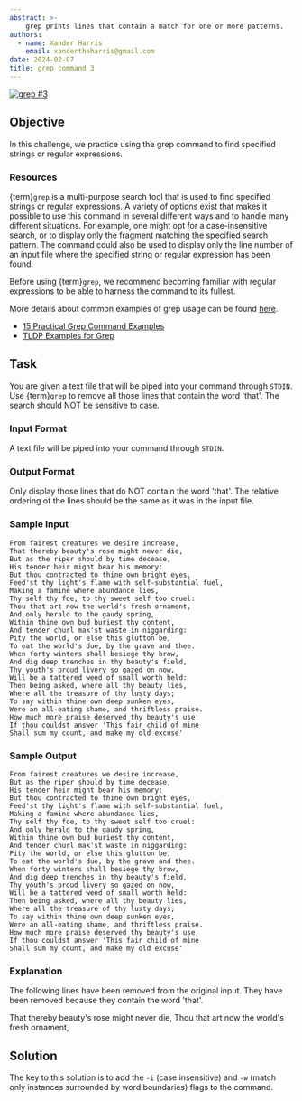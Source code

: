 ```yaml
---
abstract: >-
    grep prints lines that contain a match for one or more patterns.
authors:
  - name: Xander Harris
    email: xandertheharris@gmail.com
date: 2024-02-07
title: grep command 3
---
```


[![grep #3](https://img.shields.io/badge/grep_%233-hackerrank?style=flat&logo=hackerrank&label=HackerRank)](https://www.hackerrank.com/challenges/text-processing-in-linux-the-grep-command-3/problem?isFullScreen=true)

## Objective

In this challenge, we practice using the grep command to find specified strings
or regular expressions.

### Resources

{term}`grep` is a multi-purpose search tool that is used to find specified
strings or regular expressions. A variety of options exist that makes it
possible to use this command in several different ways and to handle many
different situations. For example, one might opt for a case-insensitive search,
or to display only the fragment matching the specified search pattern. The
command could also be used to display only the line number of an input file
where the specified string or regular expression has been found.

Before using {term}`grep`, we recommend becoming familiar with regular
expressions to be able to harness the command to its fullest.

More details about common examples of grep usage can be found
[here](http://tldp.org/LDP/abs/html/textproc.html).

- [15 Practical Grep Command Examples](http://www.thegeekstuff.com/2009/03/15-practical-unix-grep-command-examples/)
- [TLDP Examples for Grep](http://tldp.org/LDP/Bash-Beginners-Guide/html/sect_04_02.html)

## Task

You are given a text file that will be piped into your command through `STDIN`.
Use {term}`grep` to remove all those lines that contain the word 'that'. The
search should NOT be sensitive to case.

### Input Format

A text file will be piped into your command through `STDIN`.

### Output Format

Only display those lines that do NOT contain the word 'that'. The relative
ordering of the lines should be the same as it was in the input file.

### Sample Input

```{epigraph}
From fairest creatures we desire increase,
That thereby beauty's rose might never die,
But as the riper should by time decease,
His tender heir might bear his memory:
But thou contracted to thine own bright eyes,
Feed'st thy light's flame with self-substantial fuel,
Making a famine where abundance lies,
Thy self thy foe, to thy sweet self too cruel:
Thou that art now the world's fresh ornament,
And only herald to the gaudy spring,
Within thine own bud buriest thy content,
And tender churl mak'st waste in niggarding:
Pity the world, or else this glutton be,
To eat the world's due, by the grave and thee.
When forty winters shall besiege thy brow,
And dig deep trenches in thy beauty's field,
Thy youth's proud livery so gazed on now,
Will be a tattered weed of small worth held:
Then being asked, where all thy beauty lies,
Where all the treasure of thy lusty days;
To say within thine own deep sunken eyes,
Were an all-eating shame, and thriftless praise.
How much more praise deserved thy beauty's use,
If thou couldst answer 'This fair child of mine
Shall sum my count, and make my old excuse'
```

### Sample Output

```{epigraph}
From fairest creatures we desire increase,
But as the riper should by time decease,
His tender heir might bear his memory:
But thou contracted to thine own bright eyes,
Feed'st thy light's flame with self-substantial fuel,
Making a famine where abundance lies,
Thy self thy foe, to thy sweet self too cruel:
And only herald to the gaudy spring,
Within thine own bud buriest thy content,
And tender churl mak'st waste in niggarding:
Pity the world, or else this glutton be,
To eat the world's due, by the grave and thee.
When forty winters shall besiege thy brow,
And dig deep trenches in thy beauty's field,
Thy youth's proud livery so gazed on now,
Will be a tattered weed of small worth held:
Then being asked, where all thy beauty lies,
Where all the treasure of thy lusty days;
To say within thine own deep sunken eyes,
Were an all-eating shame, and thriftless praise.
How much more praise deserved thy beauty's use,
If thou couldst answer 'This fair child of mine
Shall sum my count, and make my old excuse'
```

### Explanation

The following lines have been removed from the original input. They have been
removed because they contain the word 'that'.

That thereby beauty's rose might never die,
Thou that art now the world's fresh ornament,

## Solution

The key to this solution is to add the `-i` (case insensitive) and `-w`
(match only instances surrounded by word boundaries) flags to the command.

```{literalinclude} /bash/grep/grep-3/grep-3.sh
```

```{sectionauthor} Xander Harris <xandertheharris@gmail.com>
```
